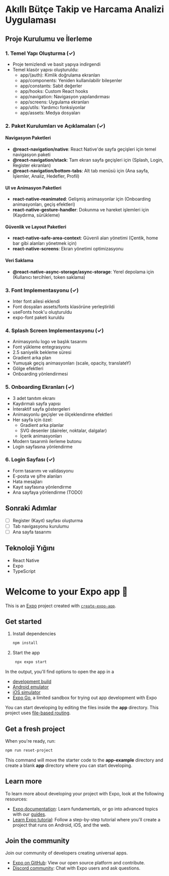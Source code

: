 # Akıllı Bütçe Takip ve Harcama Analizi Uygulaması

## Proje Kurulumu ve İlerleme

### 1. Temel Yapı Oluşturma (✓)
- Proje temizlendi ve basit yapıya indirgendi
- Temel klasör yapısı oluşturuldu:
  - app/(auth): Kimlik doğrulama ekranları
  - app/components: Yeniden kullanılabilir bileşenler
  - app/constants: Sabit değerler
  - app/hooks: Custom React hooks
  - app/navigation: Navigasyon yapılandırması
  - app/screens: Uygulama ekranları
  - app/utils: Yardımcı fonksiyonlar
  - app/assets: Medya dosyaları

### 2. Paket Kurulumları ve Açıklamaları (✓)

#### Navigasyon Paketleri
- **@react-navigation/native**: React Native'de sayfa geçişleri için temel navigasyon paketi
- **@react-navigation/stack**: Tam ekran sayfa geçişleri için (Splash, Login, Register ekranları)
- **@react-navigation/bottom-tabs**: Alt tab menüsü için (Ana sayfa, İşlemler, Analiz, Hedefler, Profil)

#### UI ve Animasyon Paketleri
- **react-native-reanimated**: Gelişmiş animasyonlar için (Onboarding animasyonları, geçiş efektleri)
- **react-native-gesture-handler**: Dokunma ve hareket işlemleri için (Kaydırma, sürükleme)

#### Güvenlik ve Layout Paketleri
- **react-native-safe-area-context**: Güvenli alan yönetimi (Çentik, home bar gibi alanları yönetmek için)
- **react-native-screens**: Ekran yönetimi optimizasyonu

#### Veri Saklama
- **@react-native-async-storage/async-storage**: Yerel depolama için (Kullanıcı tercihleri, token saklama)

### 3. Font Implementasyonu (✓)
- Inter font ailesi eklendi
- Font dosyaları assets/fonts klasörüne yerleştirildi
- useFonts hook'u oluşturuldu
- expo-font paketi kuruldu

### 4. Splash Screen Implementasyonu (✓)
- Animasyonlu logo ve başlık tasarımı
- Font yükleme entegrasyonu
- 2.5 saniyelik bekleme süresi
- Gradient arka plan
- Yumuşak geçiş animasyonları (scale, opacity, translateY)
- Gölge efektleri
- Onboarding yönlendirmesi

### 5. Onboarding Ekranları (✓)
- 3 adet tanıtım ekranı
- Kaydırmalı sayfa yapısı
- İnteraktif sayfa göstergeleri
- Animasyonlu geçişler ve ölçeklendirme efektleri
- Her sayfa için özel:
  - Gradient arka planlar
  - SVG desenler (daireler, noktalar, dalgalar)
  - İçerik animasyonları
- Modern tasarımlı ilerleme butonu
- Login sayfasına yönlendirme

### 6. Login Sayfası (✓)
- Form tasarımı ve validasyonu
- E-posta ve şifre alanları
- Hata mesajları
- Kayıt sayfasına yönlendirme
- Ana sayfaya yönlendirme (TODO)

## Sonraki Adımlar
- [ ] Register (Kayıt) sayfası oluşturma
- [ ] Tab navigasyonu kurulumu
- [ ] Ana sayfa tasarımı

## Teknoloji Yığını
- React Native
- Expo
- TypeScript

# Welcome to your Expo app 👋

This is an [Expo](https://expo.dev) project created with [`create-expo-app`](https://www.npmjs.com/package/create-expo-app).

## Get started

1. Install dependencies

   ```bash
   npm install
   ```

2. Start the app

   ```bash
    npx expo start
   ```

In the output, you'll find options to open the app in a

- [development build](https://docs.expo.dev/develop/development-builds/introduction/)
- [Android emulator](https://docs.expo.dev/workflow/android-studio-emulator/)
- [iOS simulator](https://docs.expo.dev/workflow/ios-simulator/)
- [Expo Go](https://expo.dev/go), a limited sandbox for trying out app development with Expo

You can start developing by editing the files inside the **app** directory. This project uses [file-based routing](https://docs.expo.dev/router/introduction).

## Get a fresh project

When you're ready, run:

```bash
npm run reset-project
```

This command will move the starter code to the **app-example** directory and create a blank **app** directory where you can start developing.

## Learn more

To learn more about developing your project with Expo, look at the following resources:

- [Expo documentation](https://docs.expo.dev/): Learn fundamentals, or go into advanced topics with our [guides](https://docs.expo.dev/guides).
- [Learn Expo tutorial](https://docs.expo.dev/tutorial/introduction/): Follow a step-by-step tutorial where you'll create a project that runs on Android, iOS, and the web.

## Join the community

Join our community of developers creating universal apps.

- [Expo on GitHub](https://github.com/expo/expo): View our open source platform and contribute.
- [Discord community](https://chat.expo.dev): Chat with Expo users and ask questions.
